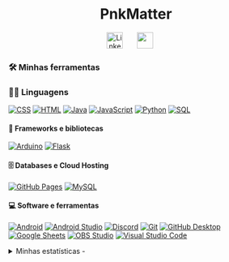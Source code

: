 <h1 align="center" color="#FFC0CB">
    PnkMatter
</h1>

<p align="center">
  <a href="https://www.linkedin.com/in/gabriel-resende-86790820a/"><img width="32px" alt="LinkedIn" title="LinkedIn" src="https://i.imgur.com/yRpa1dQ.png"/></a>
  &#8287;&#8287;&#8287;&#8287;&#8287;
  <a href="https://discord.gg/Ya4UfwTR4W" alt="Discord" title="Dev Pro Tips Discord Server"><img width="32px" src="https://i.imgur.com/OViZO8J.png"/></a>
  &#8287;&#8287;&#8287;&#8287;&#8287;

<h3>🛠️ Minhas ferramentas</h2>

  <h3>👨‍💻 Linguagens</h3>

  <p>
      <a href="https://github.com/search?q=user%3ADenverCoder1+language%3Acss"><img alt="CSS" src="https://img.shields.io/badge/CSS-1572B6.svg?logo=css3&logoColor=white"></a>
      <a href="https://github.com/search?q=user%3ADenverCoder1+language%3Ahtml"><img alt="HTML" src="https://img.shields.io/badge/HTML-E34F26.svg?logo=html5&logoColor=white"></a>
      <a href="https://github.com/search?q=user%3ADenverCoder1+language%3Ajava"><img alt="Java" src="https://custom-icon-badges.demolab.com/badge/Java-007396.svg?logo=java&logoColor=white"></a>
      <a href="https://github.com/search?q=user%3ADenverCoder1+language%3Ajavascript"><img alt="JavaScript" src="https://img.shields.io/badge/JavaScript-F7DF1E.svg?logo=javascript&logoColor=black"></a>
      <a href="https://github.com/search?q=user%3ADenverCoder1+language%3Apython"><img alt="Python" src="https://img.shields.io/badge/Python-14354C.svg?logo=python&logoColor=white"></a>
      <a href="https://github.com/search?q=user%3ADenverCoder1+language%3Asql"><img alt="SQL" src="https://custom-icon-badges.demolab.com/badge/SQL-025E8C.svg?logo=database&logoColor=white"></a>
    
  </p>

  <h4>🧰 Frameworks e bibliotecas</h3>

  <p>
      <a href="#"><img alt="Arduino" src="https://img.shields.io/badge/-Arduino-00979D?logo=Arduino&logoColor=white"></a>
      <a href="#"><img alt="Flask" src="https://img.shields.io/badge/Flask-000000.svg?logo=flask&logoColor=white"></a>
     
  </p>

  <h4>🗄️ Databases e Cloud Hosting</h3>

  <p>
      <a href="#"><img alt="GitHub Pages" src="https://img.shields.io/badge/GitHub%20Pages-327FC7.svg?logo=github&logoColor=white"></a>
      <a href="#"><img alt="MySQL" src="https://img.shields.io/badge/MySQL-00f.svg?logo=mysql&logoColor=white"></a>
  </p>

  <h4>💻 Software e ferramentas</h3>

  <p>
      <a href="#"><img alt="Android" src="https://img.shields.io/badge/Android-3DDC84?logo=android&logoColor=white"></a>
      <a href="#"><img alt="Android Studio" src="https://img.shields.io/badge/Android%20Studio-008678.svg?logo=android-studio&logoColor=white"></a>
      <a href="#"><img alt="Discord" src="https://img.shields.io/badge/-Discord-5865F2.svg?logo=discord&logoColor=white"></a>
      <a href="#"><img alt="Git" src="https://img.shields.io/badge/Git-F05033.svg?logo=git&logoColor=white"></a>
      <a href="#"><img alt="GitHub Desktop" src="https://img.shields.io/badge/GitHub%20Desktop-8034A9.svg?logo=github&logoColor=white"></a>
      <a href="#"><img alt="Google Sheets" src="https://img.shields.io/badge/Sheets-34A853.svg?logo=google%20sheets&logoColor=white"></a>
      <a href="#"><img alt="OBS Studio" src="https://img.shields.io/badge/-OBS-302E31?logo=obs-studio&logoColor=white"></a>
      <a href="#"><img alt="Visual Studio Code" src="https://img.shields.io/badge/Visual%20Studio%20Code-0078d7.svg?logo=visual-studio-code&logoColor=white"></a>
  </p>

<details>
<summary>Minhas estatísticas - </summary>

# 📊 GitHub Stats:

![Estat Boemia](https://github-readme-stats.vercel.app/api?username=PnkMatter&show_icons=true&theme=tokyonight&rank_icon=percentile&include_all_commits=true&count_private=true&hide_border=true)
![Top Linguagens Boemia](https://github-readme-stats.vercel.app/api/top-langs/?username=PnkMatter&langs_count=8&theme=tokyonight&hide_border=true&include_all_commits=true&count_private=true&layout=compact)
![Progile Summary](http://github-profile-summary-cards.vercel.app/api/cards/profile-details?username=PnkMatter&theme=tokyonight)
![Gráfico de atividade](https://github-readme-activity-graph.vercel.app/graph/?username=PnkMatter&radius=6&theme=tokyo-night&hide_border=true) 



<p align="center">
<div align="center">
<img src="http://github-profile-summary-cards.vercel.app/api/cards/repos-per-language?username=PnkMatter&theme=tokyonight&include_all_commits=true&count_private=true" width="28%" align="left"/>
<img src="http://github-profile-summary-cards.vercel.app/api/cards/most-commit-language?username=PnkMatter&theme=tokyonight" width="28%" align="right"  />
<img src="https://github-profile-summary-cards.vercel.app/api/cards/productive-time?username=PnkMatter&theme=tokyonight&include_all_commits=true&count_private=true" width="28%" align="center" title="productive time" />  
</div>
</p>

![Github Streak](https://github-readme-streak-stats.herokuapp.com/?user=PnkMatter&theme=tokyonight&hide_border=true)

## 🏆 Troféus GitHub
![Github Thropies](https://github-profile-trophy.vercel.app/?username=PnkMatter&theme=tokyonight&no-bg=false&margin-w=2&no-frame=true)

## 🔝 Repositórios que mais contribui 
![](https://github-contributor-stats.vercel.app/api?username=PnkMatter&limit=6&theme=tokyonight&combine_all_yearly_contributions=true&hide_border=true)

## 🎧 Codando e ouvindo 

 [![Spotify](https://open.spotify.com/intl-pt/artist/0kE7aZMyAo1TRyo9cAEOjp?si=kgO-t-_7RkOyJt33wc2yFg)]
 </details>
